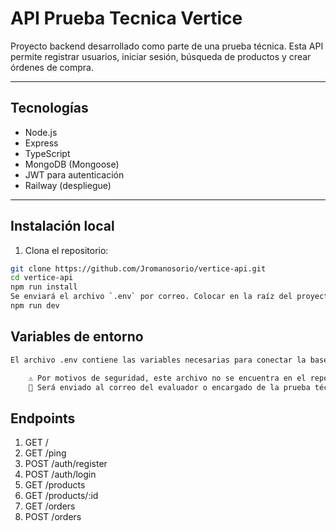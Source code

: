 # API Prueba Tecnica Vertice

Proyecto backend desarrollado como parte de una prueba técnica. Esta API permite registrar usuarios, iniciar sesión, búsqueda de productos y crear órdenes de compra.

---

## Tecnologías

- Node.js
- Express
- TypeScript
- MongoDB (Mongoose)
- JWT para autenticación
- Railway (despliegue)

---

## Instalación local

1. Clona el repositorio:

```bash
git clone https://github.com/Jromanosorio/vertice-api.git
cd vertice-api
npm run install
Se enviará el archivo `.env` por correo. Colocar en la raíz del proyecto.
npm run dev
```

## Variables de entorno
```bash
El archivo .env contiene las variables necesarias para conectar la base de datos y manejar el entorno.

    ⚠️ Por motivos de seguridad, este archivo no se encuentra en el repositorio.
    📧 Será enviado al correo del evaluador o encargado de la prueba técnica.
```

## Endpoints

1. GET /
2. GET /ping
3. POST /auth/register
4. POST /auth/login
5. GET /products
6. GET /products/:id
7. GET /orders
8. POST /orders
